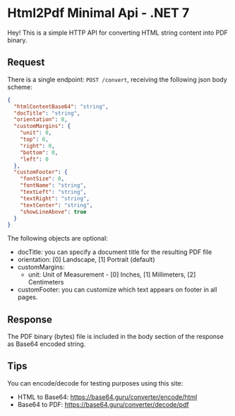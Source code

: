 # Html2Pdf Minimal Api - .NET 7

Hey!
This is a simple HTTP API for converting HTML string content into PDF binary.

## Request 

There is a single endpoint: `POST /convert`, receiving the following json body scheme:
```json
{
  "htmlContentBase64": "string",
  "docTitle": "string",
  "orientation": 0,
  "customMargins": {
    "unit": 0,
    "top": 0,
    "right": 0,
    "bottom": 0,
    "left": 0
  },
  "customFooter": {
    "fontSize": 0,
    "fontName": "string",
    "textLeft": "string",
    "textRight": "string",
    "textCenter": "string",
    "showLineAbove": true
  }
}
```

The following objects are optional:
- docTitle: you can specify a document title for the resulting PDF file
- orientation: [0] Landscape, [1] Portrait (default)
- customMargins:
  - unit: Unit of Measurement - [0] Inches, [1] Millimeters, [2] Centimeters
- customFooter: you can customize which text appears on footer in all pages.

## Response
The PDF binary (bytes) file is included in the body section of the response as Base64 encoded string. 

## Tips
You can encode/decode for testing purposes using this site: 
- HTML to Base64: https://base64.guru/converter/encode/html
- Base64 to PDF: https://base64.guru/converter/decode/pdf
